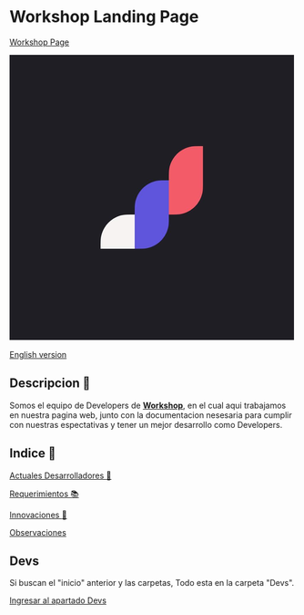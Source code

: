# Workshop Landing Page

[Workshop Page]()

![Logo](/Workshop-es/workshop.png)

[English version](/Workshop-en/README.md)

## Descripcion :dart:

Somos el equipo de Developers de [**Workshop**](https://www.facebook.com/workshoptech), en el cual aqui trabajamos en nuestra pagina web, junto con la documentacion nesesaria para cumplir con nuestras espectativas y tener un mejor desarrollo como Developers.

## Indice :pushpin:

[Actuales Desarrolladores :wave:](/Workshop-es/Devs_actuales.md)

[Requerimientos :books:](/Workshop-es/Requerimientos.md)

[Innovaciones :eyes:](/Workshop-es/Ideas.md)

[Observaciones](/Workshop-es/Observaciones.md)

## Devs

Si buscan el "inicio" anterior y las carpetas, Todo esta en la carpeta "Devs".

[Ingresar al apartado Devs](/Devs/Notes.md)

